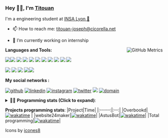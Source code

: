 <!--
**titouan-joseph/titouan-joseph** is a ✨ _special_ ✨ repository because its `README.md` (this file) appears on your GitHub profile.

Here are some ideas to get you started:

- 🔭 I’m currently working on ...
- 🌱 I’m currently learning ...
- 👯 I’m looking to collaborate on ...
- 🤔 I’m looking for help with ...
- 💬 Ask me about ...
- 📫 How to reach me: ...
- 😄 Pronouns: ...
- ⚡ Fun fact: ...
-->

### Hey 👋🏽, I'm [Titouan](https://github.com/Titouan-Joseph) 

I'm a engineering student at  [INSA Lyon 🦏](https://www.insa-lyon.fr/en/)

- 📫 How to reach me: [titouan-joseph@cicorella.net](mailto:titouan-joseph@cicorella.net)
- 🔭 I’m currently working on internship


  <img align="right" alt="GitHub Metrics" src="https://metrics.lecoq.io/titouan-joseph" />

**Languages and Tools:**

[<img src="https://img.icons8.com/color/48/000000/python.png"/>]()[<img src="https://img.icons8.com/color/48/000000/java-coffee-cup-logo.png"/>]() [<img src="https://img.icons8.com/color/48/000000/c-programming.png"/>]() [<img src="https://img.icons8.com/color/48/000000/javascript.png"/>]() [<img src="https://img.icons8.com/color/48/000000/selenium-test-automation.png"/>]() [<img src="https://img.icons8.com/color/48/000000/git.png"/>]() [<img src="https://img.icons8.com/color/48/000000/console.png"/>]() [<img src="https://img.icons8.com/color/48/000000/android-os.png"/>]() [<img src="https://img.icons8.com/color/48/000000/pycharm.png"/>]() [<img src="https://img.icons8.com/color/48/000000/virtualbox.png"/>]() [<img src="https://img.icons8.com/color/48/000000/windows-10.png"/>]()

[<img src="https://img.icons8.com/color/48/000000/linux.png"/>]() [<img src="https://img.icons8.com/color/48/000000/nginx.png"/>]() [<img src="https://img.icons8.com/color/48/000000/raspberry-pi.png"/>]() [<img src="https://img.icons8.com/color/48/000000/docker.png"/>]()[<img src="https://img.icons8.com/color/48/000000/visual-studio-code-2019.png"/>]()

**My social networks :**

[<img src='https://img.icons8.com/fluent/48/000000/github.png' alt="github">](https://github.com/titouan-joseph)  [<img src='https://img.icons8.com/color/48/000000/linkedin.png' alt='linkedin'>](https://www.linkedin.com/in/titouan-joseph-revol/)  [<img src='https://img.icons8.com/color/48/000000/instagram-new.png' alt='instagram'>](https://www.instagram.com/tit_ci/)  [<img src='https://img.icons8.com/color/48/000000/twitter.png' alt='twitter'>](https://twitter.com/tit_ci) [<img src="https://img.icons8.com/color/48/000000/facebook.png"/>](https://www.facebook.com/titre01) [<img src="https://img.icons8.com/fluent/48/000000/domain.png" alt="domain"/>](https://titouan-joseph.cicorella.net)

<details>
 <summary>👨‍💻 <b>Programming stats (Click to expand)</b>: </summary>
<!--START_SECTION:waka-->
![Code Time](http://img.shields.io/badge/Code%20Time-923%20hrs%2019%20mins-blue)

**🐱 My GitHub Data** 

> 🏆 202 Contributions in the Year 2022
 > 
> 📦 83.5 kB Used in GitHub's Storage 
 > 
> 🚫 Not Opted to Hire
 > 
> 📜 30 Public Repositories 
 > 
> 🔑 2 Private Repositories  
 > 
**I'm a Night 🦉** 

```text
🌞 Morning    93 commits     ████░░░░░░░░░░░░░░░░░░░░░   15.9% 
🌆 Daytime    181 commits    ███████░░░░░░░░░░░░░░░░░░   30.94% 
🌃 Evening    281 commits    ████████████░░░░░░░░░░░░░   48.03% 
🌙 Night      30 commits     █░░░░░░░░░░░░░░░░░░░░░░░░   5.13%

```
📅 **I'm Most Productive on Tuesday** 

```text
Monday       98 commits     ████░░░░░░░░░░░░░░░░░░░░░   16.75% 
Tuesday      138 commits    ██████░░░░░░░░░░░░░░░░░░░   23.59% 
Wednesday    116 commits    █████░░░░░░░░░░░░░░░░░░░░   19.83% 
Thursday     67 commits     ██░░░░░░░░░░░░░░░░░░░░░░░   11.45% 
Friday       48 commits     ██░░░░░░░░░░░░░░░░░░░░░░░   8.21% 
Saturday     55 commits     ██░░░░░░░░░░░░░░░░░░░░░░░   9.4% 
Sunday       63 commits     ██░░░░░░░░░░░░░░░░░░░░░░░   10.77%

```


📊 **This Week I Spent My Time On** 

```text
⌚︎ Time Zone: Europe/Paris

💬 Programming Languages: 
CSV                      41 mins             ████████░░░░░░░░░░░░░░░░░   34.29% 
HTML                     30 mins             ██████░░░░░░░░░░░░░░░░░░░   25.63% 
Other                    25 mins             █████░░░░░░░░░░░░░░░░░░░░   21.57% 
Markdown                 18 mins             ███░░░░░░░░░░░░░░░░░░░░░░   15.45% 
Docker                   3 mins              ░░░░░░░░░░░░░░░░░░░░░░░░░   3.05%

🔥 Editors: 
Atom                     1 hr 4 mins         █████████████░░░░░░░░░░░░   53.53% 
VS Code                  48 mins             ██████████░░░░░░░░░░░░░░░   40.91% 
Bash                     6 mins              █░░░░░░░░░░░░░░░░░░░░░░░░   5.56%

🐱‍💻 Projects: 
Unknown Project          1 hr 15 mins        ███████████████░░░░░░░░░░   63.05% 
Hostapd_TP-link-AC1300   32 mins             ███████░░░░░░░░░░░░░░░░░░   27.52% 
Terminal                 6 mins              █░░░░░░░░░░░░░░░░░░░░░░░░   5.56% 
ASTUSbot                 3 mins              ░░░░░░░░░░░░░░░░░░░░░░░░░   3.05% 
os                       0 secs              ░░░░░░░░░░░░░░░░░░░░░░░░░   0.81%

💻 Operating System: 
Windows                  1 hr 53 mins        ███████████████████████░░   94.44% 
Linux                    6 mins              █░░░░░░░░░░░░░░░░░░░░░░░░   5.56%

```

**I Mostly Code in Python** 

```text
Python                   19 repos            ██████████████░░░░░░░░░░░   55.88% 
JavaScript               4 repos             ███░░░░░░░░░░░░░░░░░░░░░░   11.76% 
HTML                     2 repos             █░░░░░░░░░░░░░░░░░░░░░░░░   5.88% 
C                        2 repos             █░░░░░░░░░░░░░░░░░░░░░░░░   5.88% 
MATLAB                   2 repos             █░░░░░░░░░░░░░░░░░░░░░░░░   5.88%

```



 Last Updated on 06/09/2022 14:10:46 UTC
<!--END_SECTION:waka-->

</details>

<b>Projects programming stats</b>:
|Project|Time|
|:-----:|:--:|
|Overbookd| [![wakatime](https://wakatime.com/badge/user/07f10887-f0d8-43c1-b329-d19c27059283/project/d8c55d07-5b66-4500-8928-c8628ca2fc78.svg)](https://wakatime.com/badge/user/07f10887-f0d8-43c1-b329-d19c27059283/project/d8c55d07-5b66-4500-8928-c8628ca2fc78) |
|website24maker|[![wakatime](https://wakatime.com/badge/user/07f10887-f0d8-43c1-b329-d19c27059283/project/0d2d9294-0be7-4646-9c4f-7169f120f4e7.svg)](https://wakatime.com/badge/user/07f10887-f0d8-43c1-b329-d19c27059283/project/0d2d9294-0be7-4646-9c4f-7169f120f4e7)|
|AstusBot|[![wakatime](https://wakatime.com/badge/user/07f10887-f0d8-43c1-b329-d19c27059283/project/e6f09298-a37c-4761-b8d4-5ec7312fd79f.svg)](https://wakatime.com/badge/user/07f10887-f0d8-43c1-b329-d19c27059283/project/e6f09298-a37c-4761-b8d4-5ec7312fd79f)|
|Total programming|[![wakatime](https://wakatime.com/badge/user/07f10887-f0d8-43c1-b329-d19c27059283.svg)](https://wakatime.com/@07f10887-f0d8-43c1-b329-d19c27059283)|

Icons by [icones8](https://icones8.fr/)
